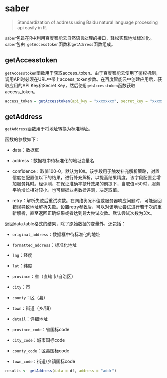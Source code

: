 # saber
> Standardization of address using Baidu natural language processing api easily in R.

`saber`包旨在R中利用百度智能云自然语言处理的接口，轻松实现地址标准化。`saber`包由` getAccesstoken`函数和`getAddress`函数组成。

## getAccesstoken

`getAccesstoken`函数用于获取access_token。由于百度智能云使用了鉴权机制，调用API时必须在URL中带上access_token参数。在百度智能云中创建应用后，获取应用的API Key和Secret Key，然后使用`getAccesstoken`函数获取access_token。



```R
access_token = getAccesstoken(api_key = "xxxxxxxx", secret_key = "xxxxxxxx")
```



## getAddress

`getAddress`函数用于将地址转换为标准地址。

函数的参数如下：

- data：数据框

- address：数据框中待标准化的地址变量名

- confidence：取值100-0，默认为100。该字段用于触发补充解析策略，对置信度在配置值以下的结果，进行补充解析，以提高结果精度。该字段配置会增加服务耗时。经评测，在保证准确率提升效果的前提下，当取值=50时，服务平响增长相对较小。也可根据业务数据评测，决定取值。

- retry：解析失败后重试次数。在网络状况不佳或服务器响应问题时，可能返回错误导致地址解析失败。设置retry参数后，可以对该地址尝试进行若干次的重新解析，直至返回正确结果或者达到最大尝试次数。默认尝试次数为3次。

  

返回data.table格式的结果，除了原始数据的变量外，还包括：

- `original_address`：数据框中待标准化的地址

- `formatted_address`：标准化地址

- `lng`：经度

- `lat`：纬度

- `province`：省（直辖市/自治区）

- `city`：市

- `county`：区（县）

-  `town`：街道（乡/镇）

-  `detail`：详细地址

-  `province_code`：省国标code

- `city_code`：城市国标code

- `county_code`：区县国标code

- `town_code`：街道/乡镇国标code

  

```R
results <- getAddress(data = df, address = "addr")
```

